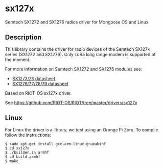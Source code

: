 # sx127x
Semtech SX1272 and SX1276 radios driver for Mongoose OS and Linux

## Description
This library contains the driver for radio devices of the Semtech SX127x series (SX1272 and SX1276). Only LoRa long range modem is supported at the moment.

For more information on Semtech SX1272 and SX1276 modules see:
* [SX1272/73 datasheet](http://www.semtech.com/images/datasheet/sx1272.pdf)
* [SX1276/77/78/79 datasheet](http://www.semtech.com/images/datasheet/sx1276_77_78_79.pdf)

Based on RIOT-OS sx127x driver.

See https://github.com/RIOT-OS/RIOT/tree/master/drivers/sx127x

## Linux
For Linux the driver is a library, we test using an Orange Pi Zero. To compile follow the instructions:

	$ sudo apt-get install gcc-arm-linux-gnueabihf
	$ cd sx127x
	$ ./builder.sh armhf
	$ cd build.armhf
	$ make